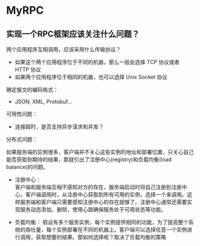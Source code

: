 # MyRPC

## 实现一个RPC框架应该关注什么问题？   

两个应用程序互相调用，应该采用什么传输协议？   

- 如果这个两个应用程序位于不同的机器，那么一般会选择 TCP 协议或者 HTTP 协议
- 如果两个应用程序位于相同的机器，也可以选择 Unix Socket 协议

确定报文的编码格式：

- JSON, XML, Protobuf...

可用性问题：

- 连接超时，是否支持异步请求和并发？

分布式问题：

如果服务端的实例很多，客户端并不关心这些实例的地址和部署位置，只关心自己能否获取到期待的结果，那就引出了注册中心(registry)和负载均衡(load balance)的问题。

- 注册中心：   
  客户端和服务端互相不感知对方的存在，服务端启动时将自己注册到注册中心，客户端调用时，从注册中心获取到所有可用的实例，选择一个来调用。这样服务端和客户端只需要感知注册中心的存在就够了。注册中心通常还需要实现服务动态添加、删除，使用心跳确保服务处于可用状态等功能。
  
- 负载均衡：
  假设有多个服务实例，每个实例提供相同的功能，为了提高整个系统的吞吐量，每个实例部署在不同的机器上。客户端可以选择任意一个实例进行调用，获取想要的结果。那如何选择呢？取决了负载均衡的策略
  
 